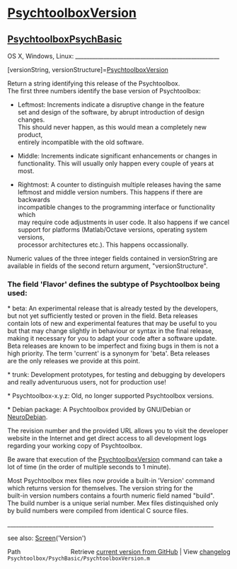 # [PsychtoolboxVersion](PsychtoolboxVersion)
## [Psychtoolbox](Psychtoolbox)[PsychBasic](PsychBasic)

OS X, Windows, Linux: \_\_\_\_\_\_\_\_\_\_\_\_\_\_\_\_\_\_\_\_\_\_\_\_\_\_\_\_\_\_\_\_\_\_\_\_\_\_\_\_\_\_\_\_\_\_\_\_\_\_\_  
  
[versionString, versionStructure]=[PsychtoolboxVersion](PsychtoolboxVersion)  
  
Return a string identifying this release of the Psychtoolbox.  
The first three numbers identify the base version of Psychtoolbox:  
  
- Leftmost: Increments indicate a disruptive change in the feature  
set and design of the software, by abrupt introduction of design changes.  
This should never happen, as this would mean a completely new product,  
entirely incompatible with the old software.  
  
- Middle: Increments indicate significant enhancements or changes in  
functionality. This will usually only happen every couple of years at  
most.  
  
- Rightmost: A counter to distinguish multiple releases having the same  
leftmost and middle version numbers. This happens if there are backwards  
incompatible changes to the programming interface or functionality which  
may require code adjustments in user code. It also happens if we cancel  
support for platforms (Matlab/Octave versions, operating system versions,  
processor architectures etc.). This happens occassionally.  
  
Numeric values of the three integer fields contained in versionString are  
available in fields of the second return argument, "versionStructure".  
  
### The field 'Flavor' defines the subtype of Psychtoolbox being used:  
  
\* beta: An experimental release that is already tested by the developers,  
but not yet sufficiently tested or proven in the field. Beta releases  
contain lots of new and experimental features that may be useful to you  
but that may change slightly in behaviour or syntax in the final release,  
making it necessary for you to adapt your code after a software update.  
Beta releases are known to be imperfect and fixing bugs in them is not a  
high priority.  The term 'current' is a synonym for 'beta'. Beta releases  
are the only releases we provide at this point.  
  
\* trunk: Development prototypes, for testing and debugging by developers  
and really adventuruous users, not for production use!  
  
\* Psychtoolbox-x.y.z: Old, no longer supported Psychtoolbox versions.  
  
\* Debian package: A Psychtoolbox provided by GNU/Debian or [NeuroDebian](NeuroDebian).  
  
The revision number and the provided URL allows you to visit the developer  
website in the Internet and get direct access to all development logs  
regarding your working copy of Psychtoolbox.  
  
Be aware that execution of the [PsychtoolboxVersion](PsychtoolboxVersion) command can take a  
lot of time (in the order of multiple seconds to 1 minute).  
  
Most Psychtoolbox mex files now provide a built-in 'Version' command  
which returns version for themselves.  The version string for the  
built-in version numbers contains a fourth numeric field named "build".  
The build number is a unique serial number.  Mex files distinquished only  
by build numbers were compiled from identical C source files.  
  
\_\_\_\_\_\_\_\_\_\_\_\_\_\_\_\_\_\_\_\_\_\_\_\_\_\_\_\_\_\_\_\_\_\_\_\_\_\_\_\_\_\_\_\_\_\_\_\_\_\_\_\_\_\_\_\_\_\_\_\_\_\_\_\_\_\_\_\_\_\_\_\_\_  
  
see also: [Screen](Screen)('Version')  




<div class="code_header" style="text-align:right;">
  <span style="float:left;">Path&nbsp;&nbsp;</span> <span class="counter">Retrieve <a href=
  "https://raw.github.com/Psychtoolbox-3/Psychtoolbox-3/beta/Psychtoolbox/PsychBasic/PsychtoolboxVersion.m">current version from GitHub</a> | View <a href=
  "https://github.com/Psychtoolbox-3/Psychtoolbox-3/commits/beta/Psychtoolbox/PsychBasic/PsychtoolboxVersion.m">changelog</a></span>
</div>
<div class="code">
  <code>Psychtoolbox/PsychBasic/PsychtoolboxVersion.m</code>
</div>

